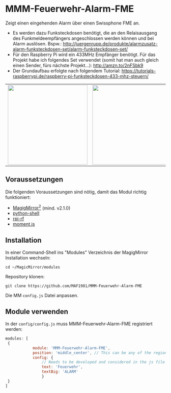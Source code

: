 # MMM-Feuerwehr-Alarm-FME
Zeigt einen eingehenden Alarm über einen Swissphone FME an.
* Es werden dazu Funksteckdosen benötigt, die an den Relaisausgang des Funkmeldeempfängers angeschlossen werden können und bei Alarm auslösen. Bspw.: http://juergenrupp.de/produkte/alarmzusatz-alarm-funksteckdosen-set/alarm-funksteckdosen-set/
* Für den Raspberry Pi wird ein 433MHz Empfänger benötigt. Für das Projekt habe ich folgendes Set verwendet (somit hat man auch gleich einen Sender, fürs nächste Projekt...): <a href="http://amzn.to/2nFSbk9" target="_blank">http://amzn.to/2nFSbk9</a>
* Der Grundaufbau erfolgte nach folgendem Tutorial: https://tutorials-raspberrypi.de/raspberry-pi-funksteckdosen-433-mhz-steuern/

<table>
<tr>
<td>
<img src="https://cloud.githubusercontent.com/assets/26480749/25527304/8afd1e2c-2c18-11e7-97ca-3a2ad28e17e5.jpg" border="0" height="250px">
</td>
<td>
<img src="https://cloud.githubusercontent.com/assets/26480749/25527303/8af9ceb6-2c18-11e7-897e-f704bcc81c25.jpg" border="0" height="250px">
</td>
<td>
<img src="https://cloud.githubusercontent.com/assets/26480749/25527305/8afdf19e-2c18-11e7-8d15-c8aa3c955765.jpg" border="0" height="250px">
</td>
</tr>
</table>

## Voraussetzungen
Die folgenden Voraussetzungen sind nötig, damit das Modul richtig funktioniert:
* <a href="https://github.com/MichMich/MagicMirror" target="_blank" title="MagicMirror2">MagigMirror<sup>2</sup></a> (mind. v2.1.0)
* <a href="https://www.npmjs.com/package/python-shell" target="_blank" title="python-shell">python-shell</a>
* <a href="https://github.com/milaq/rpi-rf" target="_blank" title="rpi-rf">rpi-rf</a>
* <a href="https://momentjs.com" target="_blank" title="moment.js">moment.js</a>

## Installation
In einer Command-Shell ins "Modules" Verzeichnis der MagigMirror Installation wechseln:
````
cd ~/MagicMirror/modules
````

Repository klonen:
````
git clone https://github.com/MAF1981/MMM-Feuerwehr-Alarm-FME
````

Die MM `config.js` Datei anpassen.

## Module verwenden

In der `config/config.js` muss MMM-Feuerwehr-Alarm-FME registriert werden:
````javascript
modules: [
 {
			module: 'MMM-Feuerwehr-Alarm-FME',
			position: 'middle_center', // This can be any of the regions.
			config: {
				// Needs to be developed and considered in the js file
				text: 'Feuerwehr',
				textBig: 'ALARM'
				}
 }
]
````
